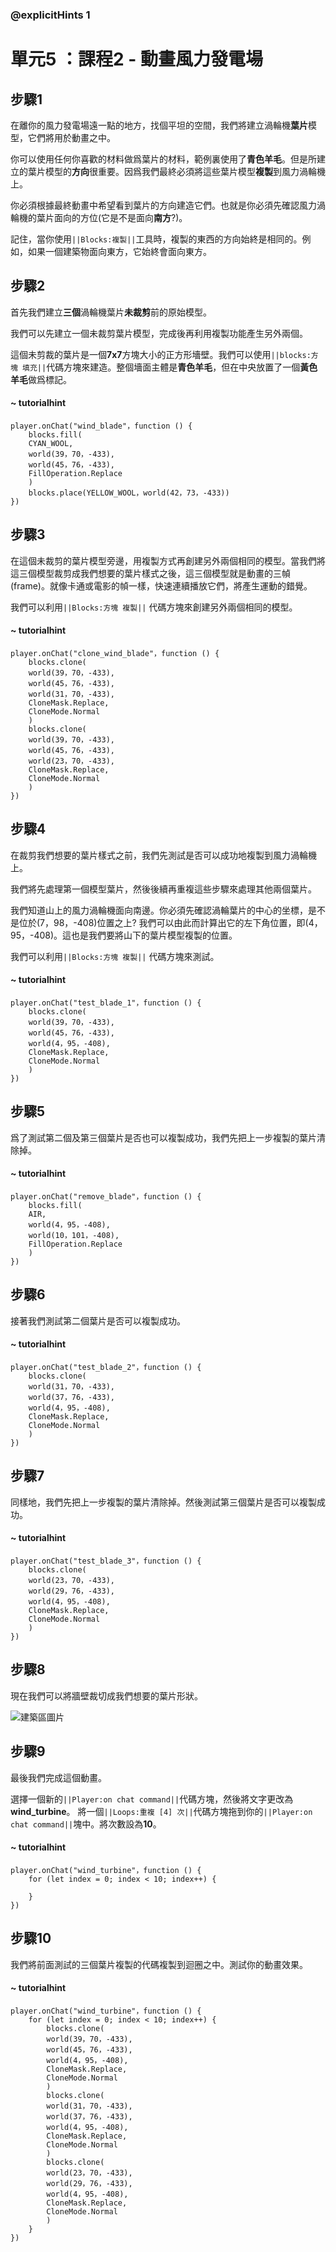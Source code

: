 ### @explicitHints 1

# 單元5 ：課程2 - 動畫風力發電場

## 步驟1
在離你的風力發電場遠一點的地方，找個平坦的空間，我們將建立渦輪機**葉片**模型，它們將用於動畫之中。

你可以使用任何你喜歡的材料做爲葉片的材料，範例裏使用了**青色羊毛**。但是所建立的葉片模型的**方向**很重要。因爲我們最終必須將這些葉片模型**複製**到風力渦輪機上。

你必須根據最終動畫中希望看到葉片的方向建造它們。也就是你必須先確認風力渦輪機的葉片面向的方位(它是不是面向**南方**?)。

記住，當你使用``||Blocks:複製||``工具時，複製的東西的方向始終是相同的。例如，如果一個建築物面向東方，它始終會面向東方。

## 步驟2
首先我們建立**三個**渦輪機葉片**未裁剪**前的原始模型。

我們可以先建立一個未裁剪葉片模型，完成後再利用複製功能產生另外兩個。

這個未剪裁的葉片是一個**7x7**方塊大小的正方形墻壁。我們可以使用``||blocks:方塊 填充||``代碼方塊來建造。整個墻面主體是**青色羊毛**，但在中央放置了一個**黃色羊毛**做爲標記。

#### ~ tutorialhint
``` blocks
player.onChat("wind_blade"，function () {
    blocks.fill(
    CYAN_WOOL,
    world(39，70，-433),
    world(45，76，-433),
    FillOperation.Replace
    )
    blocks.place(YELLOW_WOOL，world(42，73，-433))
})
```
 
## 步驟3
在這個未裁剪的葉片模型旁邊，用複製方式再創建另外兩個相同的模型。當我們將這三個模型裁剪成我們想要的葉片樣式之後，這三個模型就是動畫的三幀(frame)。就像卡通或電影的幀一樣，快速連續播放它們，將產生運動的錯覺。

我們可以利用``||Blocks:方塊 複製||`` 代碼方塊來創建另外兩個相同的模型。

#### ~ tutorialhint
``` blocks
player.onChat("clone_wind_blade"，function () {
    blocks.clone(
    world(39，70，-433),
    world(45，76，-433),
    world(31，70，-433),
    CloneMask.Replace,
    CloneMode.Normal
    )
    blocks.clone(
    world(39，70，-433),
    world(45，76，-433),
    world(23，70，-433),
    CloneMask.Replace,
    CloneMode.Normal
    )
})
```

## 步驟4
在裁剪我們想要的葉片樣式之前，我們先測試是否可以成功地複製到風力渦輪機上。

我們將先處理第一個模型葉片，然後後續再重複這些步驟來處理其他兩個葉片。

我們知道山上的風力渦輪機面向南邊。你必須先確認渦輪葉片的中心的坐標，是不是位於(7，98，-408)位置之上? 我們可以由此而計算出它的左下角位置，即(4，95，-408)。這也是我們要將山下的葉片模型複製的位置。

我們可以利用``||Blocks:方塊 複製||`` 代碼方塊來測試。

#### ~ tutorialhint
``` blocks
player.onChat("test_blade_1"，function () {
    blocks.clone(
    world(39，70，-433),
    world(45，76，-433),
    world(4，95，-408),
    CloneMask.Replace,
    CloneMode.Normal
    )
})
```

## 步驟5
爲了測試第二個及第三個葉片是否也可以複製成功，我們先把上一步複製的葉片清除掉。

#### ~ tutorialhint
``` blocks
player.onChat("remove_blade"，function () {
    blocks.fill(
    AIR,
    world(4，95，-408),
    world(10，101，-408),
    FillOperation.Replace
    )
})
```

## 步驟6
接著我們測試第二個葉片是否可以複製成功。

#### ~ tutorialhint
``` blocks
player.onChat("test_blade_2"，function () {
    blocks.clone(
    world(31，70，-433),
    world(37，76，-433),
    world(4，95，-408),
    CloneMask.Replace,
    CloneMode.Normal
    )
})
```


## 步驟7
同樣地，我們先把上一步複製的葉片清除掉。然後測試第三個葉片是否可以複製成功。

#### ~ tutorialhint
``` blocks
player.onChat("test_blade_3"，function () {
    blocks.clone(
    world(23，70，-433),
    world(29，76，-433),
    world(4，95，-408),
    CloneMask.Replace,
    CloneMode.Normal
    )
})
```

## 步驟8
現在我們可以將牆壁裁切成我們想要的葉片形狀。

![建築區圖片](https://raw.githubusercontent.com/ponpeinieh/apcs-mc-makecode/master/computing/unit-5/blades.png)


## 步驟9
最後我們完成這個動畫。

選擇一個新的``||Player:on chat command||``代碼方塊，然後將文字更改為**wind_turbine**。
將一個``||Loops:重複 [4] 次||``代碼方塊拖到你的``||Player:on chat command||``塊中。將次數設為**10**。

#### ~ tutorialhint
``` blocks
player.onChat("wind_turbine"，function () {
    for (let index = 0; index < 10; index++) {
    	
    }
})
```

## 步驟10
我們將前面測試的三個葉片複製的代碼複製到迴圈之中。測試你的動畫效果。

#### ~ tutorialhint
``` blocks
player.onChat("wind_turbine"，function () {
    for (let index = 0; index < 10; index++) {
        blocks.clone(
        world(39，70，-433),
        world(45，76，-433),
        world(4，95，-408),
        CloneMask.Replace,
        CloneMode.Normal
        )
        blocks.clone(
        world(31，70，-433),
        world(37，76，-433),
        world(4，95，-408),
        CloneMask.Replace,
        CloneMode.Normal
        )
        blocks.clone(
        world(23，70，-433),
        world(29，76，-433),
        world(4，95，-408),
        CloneMask.Replace,
        CloneMode.Normal
        )
    }
})
```